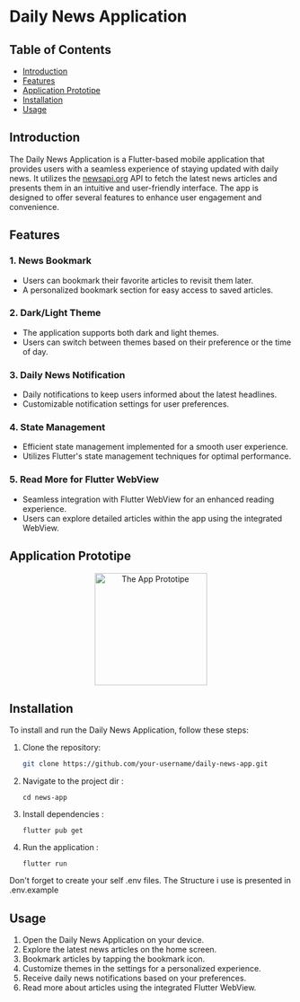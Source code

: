 # Daily News Application
## Table of Contents
- [Introduction](#introduction)
- [Features](#features)
- [Application Prototipe](#applicationprototipe)
- [Installation](#installation)
- [Usage](#usage)

## Introduction

The Daily News Application is a Flutter-based mobile application that provides users with a seamless experience of staying updated with daily news. It utilizes the [newsapi.org](https://newsapi.org/) API to fetch the latest news articles and presents them in an intuitive and user-friendly interface. The app is designed to offer several features to enhance user engagement and convenience.

## Features

### 1. News Bookmark
- Users can bookmark their favorite articles to revisit them later.
- A personalized bookmark section for easy access to saved articles.

### 2. Dark/Light Theme
- The application supports both dark and light themes.
- Users can switch between themes based on their preference or the time of day.

### 3. Daily News Notification
- Daily notifications to keep users informed about the latest headlines.
- Customizable notification settings for user preferences.

### 4. State Management
- Efficient state management implemented for a smooth user experience.
- Utilizes Flutter's state management techniques for optimal performance.

### 5. Read More for Flutter WebView
- Seamless integration with Flutter WebView for an enhanced reading experience.
- Users can explore detailed articles within the app using the integrated WebView.

## Application Prototipe

<div align="center">
  <img src="github_asset/daily_news_app.gif" alt="The App Prototipe" style="width: 200px; height: 200px;">
</div>
<!-- ![The App Prototipe](github_asset/daily_news_app.gif)
*Application Gif Prototipe* -->

## Installation

To install and run the Daily News Application, follow these steps:

1. Clone the repository:
   ```bash
   git clone https://github.com/your-username/daily-news-app.git

2. Navigate to the project dir :
   ```
   cd news-app
4. Install dependencies :
   ```
   flutter pub get
5. Run the application :
   ```
   flutter run

Don't forget to create your self .env files. The Structure i use is presented in .env.example

## Usage
1. Open the Daily News Application on your device.
2. Explore the latest news articles on the home screen.
3. Bookmark articles by tapping the bookmark icon.
4. Customize themes in the settings for a personalized experience.
5. Receive daily news notifications based on your preferences.
6. Read more about articles using the integrated Flutter WebView.
